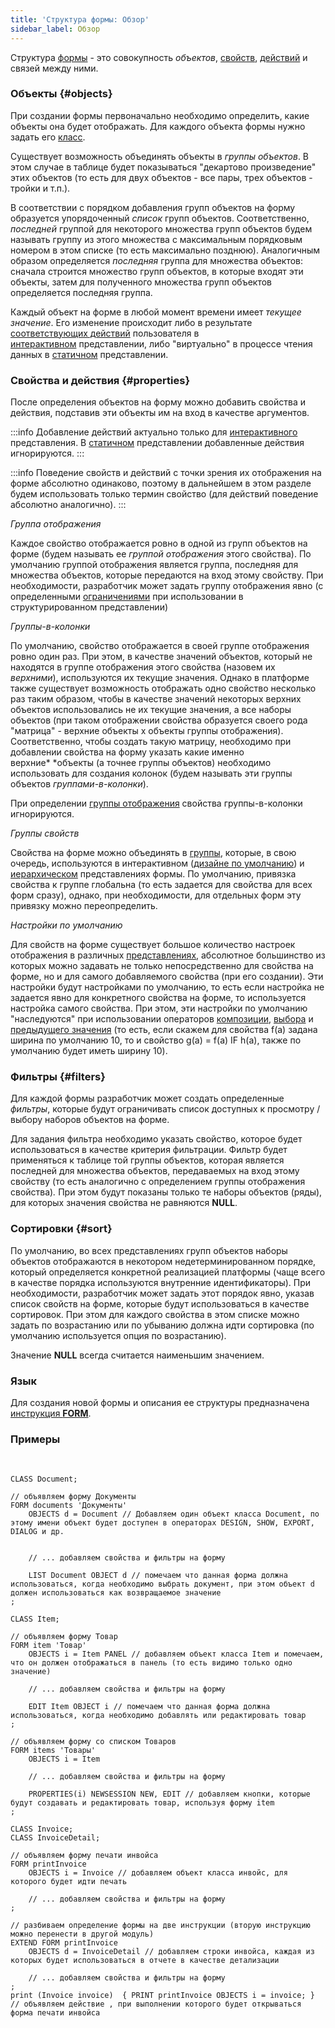 ```yaml
---
title: 'Структура формы: Обзор'
sidebar_label: Обзор
---
```


Структура [формы](Forms.md) - это совокупность *объектов*, [свойств](Properties.md), [действий](Actions.md) и связей между ними.

### Объекты {#objects}

При создании формы первоначально необходимо определить, какие объекты она будет отображать. Для каждого объекта формы нужно задать его [класс](Classes.md).

Существует возможность объединять объекты в *группы объектов*. В этом случае в таблице будет показываться "декартово произведение" этих объектов (то есть для двух объектов - все пары, трех объектов - тройки и т.п.). 

В соответствии с порядком добавления групп объектов на форму образуется упорядоченный *список* групп объектов. Соответственно, *последней* группой для некоторого множества групп объектов будем называть группу из этого множества с максимальным порядковым номером в этом списке (то есть максимально позднюю). Аналогичным образом определяется *последняя* группа для множества объектов: сначала строится множество групп объектов, в которые входят эти объекты, затем для полученного множества групп объектов определяется последняя группа.

Каждый объект на форме в любой момент времени имеет *текущее значение*. Его изменение происходит либо в результате [соответствующих действий](Interactive_view.md#objects) пользователя в [интерактивном](Interactive_view.md) представлении, либо "виртуально" в процессе чтения данных в [статичном](Static_view.md) представлении.

### Свойства и действия {#properties}

После определения объектов на форму можно добавить свойства и действия, подставив эти объекты им на вход в качестве аргументов.


:::info
Добавление действий актуально только для [интерактивного](Interactive_view.md) представления. В [статичном](Static_view.md) представлении добавленные действия игнорируются.
:::


:::info
Поведение свойств и действий с точки зрения их отображения на форме абсолютно одинаково, поэтому в дальнейшем в этом разделе будем использовать только термин свойство (для действий поведение абсолютно аналогично).
:::

  
*Группа отображения*

Каждое свойство отображается ровно в одной из групп объектов на форме (будем называть ее *группой отображения* этого свойства). По умолчанию группой отображения является группа, последняя для множества объектов, которые передаются на вход этому свойству. При необходимости, разработчик может задать группу отображения явно (с определенными [ограничениями](Structured_view.md#drawgroup-broken) при использовании в структурированном представлении)

*Группы-в-колонки*

По умолчанию, свойство отображается в своей группе отображения ровно один раз. При этом, в качестве значений объектов, который не находятся в группе отображения этого свойства (назовем их *верхними*), используются их текущие значения. Однако в платформе также существует возможность отображать одно свойство несколько раз таким образом, чтобы в качестве значений некоторых верхних объектов использовались не их текущие значения, а все наборы объектов (при таком отображении свойства образуется своего рода "матрица" - верхние объекты x объекты группы отображения). Соответственно, чтобы создать такую матрицу, необходимо при добавлении свойства на форму указать какие именно верхние* *объекты (а точнее группы объектов) необходимо использовать для создания колонок (будем называть эти группы объектов *группами-в-колонки*).

При определении [группы отображения](#drawgroup-broken) свойства группы-в-колонки игнорируются.

*Группы свойств*

Свойства на форме можно объединять в [группы](Groups_of_properties_and_actions.md), которые, в свою очередь, используются в интерактивном ([дизайне по умолчанию](Form_design.md#defaultDesign)) и [иерархическом](Structured_view.md#hierarchy) представлениях формы. По умолчанию, привязка свойства к группе глобальна (то есть задается для свойства для всех форм сразу), однако, при необходимости, для отдельных форм эту привязку можно переопределить.

*Настройки по умолчанию*

Для свойств на форме существует большое количество настроек отображения в различных [представлениях](Form_views.md), абсолютное большинство из которых можно задавать не только непосредственно для свойства на форме, но и для самого добавляемого свойства (при его создании). Эти настройки будут настройками по умолчанию, то есть если настройка не задается явно для конкретного свойства на форме, то используется настройка самого свойства. При этом, эти настройки по умолчанию "наследуются" при использовании операторов [композиции](Composition_JOIN_.md), [выбора](Selection_CASE_IF_MULTI_OVERRIDE_EXCLUSIVE_.md) и [предыдущего значения](Previous_value_PREV_.md) (то есть, если скажем для свойства f(a) задана ширина по умолчанию 10, то и свойство g(a) = f(a) IF h(a), также по умолчанию будет иметь ширину 10).

### Фильтры {#filters}

Для каждой формы разработчик может создать определенные *фильтры*, которые будут ограничивать список доступных к просмотру / выбору наборов объектов на форме.

Для задания фильтра необходимо указать свойство, которое будет использоваться в качестве критерия фильтрации. Фильтр будет применяться к таблице той группы объектов, которая является последней для множества объектов, передаваемых на вход этому свойству (то есть аналогично с определением группы отображения свойства)*.* При этом будут показаны только те наборы объектов (ряды), для которых значения свойства не равняются **NULL**.

### Сортировки {#sort}

По умолчанию, во всех представлениях групп объектов наборы объектов отображаются в некотором недетерминированном порядке, который определяется конкретной реализацией платформы (чаще всего в качестве порядка используются внутренние идентификаторы). При необходимости, разработчик может задать этот порядок явно, указав список свойств на форме, которые будут использоваться в качестве сортировок. При этом для каждого свойства в этом списке можно задать по возрастанию или по убыванию должна идти сортировка (по умолчанию используется опция по возрастанию).

Значение **NULL** всегда считается наименьшим значением. 

### Язык

Для создания новой формы и описания ее структуры предназначена [инструкция **FORM**](FORM_instruction.md).

### Примеры

 

```lsf
CLASS Document;

// объявляем форму Документы
FORM documents 'Документы'
    OBJECTS d = Document // Добавляем один объект класса Document, по этому имени объект будет доступен в операторах DESIGN, SHOW, EXPORT, DIALOG и др.


    // ... добавляем свойства и фильтры на форму

    LIST Document OBJECT d // помечаем что данная форма должна использоваться, когда необходимо выбрать документ, при этом объект d должен использоваться как возвращаемое значение
;

CLASS Item;

// объявляем форму Товар
FORM item 'Товар'
    OBJECTS i = Item PANEL // добавляем объект класса Item и помечаем, что он должен отображаться в панель (то есть видимо только одно значение)

    // ... добавляем свойства и фильтры на форму

    EDIT Item OBJECT i // помечаем что данная форма должна использоваться, когда необходимо добавлять или редактировать товар
;

// объявляем форму со списком Товаров
FORM items 'Товары'
    OBJECTS i = Item

    // ... добавляем свойства и фильтры на форму

    PROPERTIES(i) NEWSESSION NEW, EDIT // добавляем кнопки, которые будут создавать и редактировать товар, используя форму item
;

CLASS Invoice;
CLASS InvoiceDetail;

// объявляем форму печати инвойса
FORM printInvoice
    OBJECTS i = Invoice // добавляем объект класса инвойс, для которого будет идти печать

    // ... добавляем свойства и фильтры на форму
;

// разбиваем определение формы на две инструкции (вторую инструкцию можно перенести в другой модуль)
EXTEND FORM printInvoice
    OBJECTS d = InvoiceDetail // добавляем строки инвойса, каждая из которых будет использоваться в отчете в качестве детализации

    // ... добавляем свойства и фильтры на форму
;
print (Invoice invoice)  { PRINT printInvoice OBJECTS i = invoice; } // объявляем действие , при выполнении которого будет открываться форма печати инвойса
```
